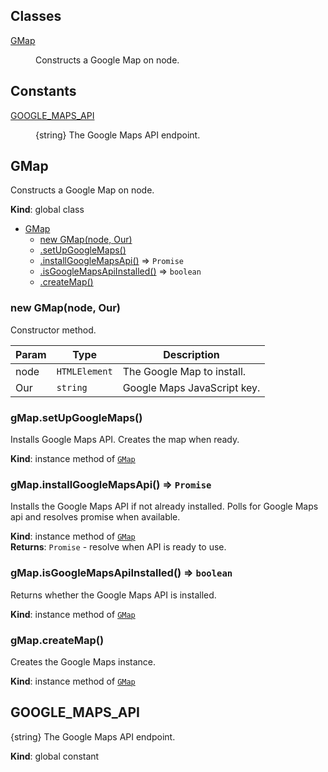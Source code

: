 ## Classes

<dl>
<dt><a href="#GMap">GMap</a></dt>
<dd><p>Constructs a Google Map on node.</p>
</dd>
</dl>

## Constants

<dl>
<dt><a href="#GOOGLE_MAPS_API">GOOGLE_MAPS_API</a></dt>
<dd><p>{string} The Google Maps API endpoint.</p>
</dd>
</dl>

<a name="GMap"></a>

## GMap
Constructs a Google Map on node.

**Kind**: global class  

* [GMap](#GMap)
    * [new GMap(node, Our)](#new_GMap_new)
    * [.setUpGoogleMaps()](#GMap+setUpGoogleMaps)
    * [.installGoogleMapsApi()](#GMap+installGoogleMapsApi) ⇒ <code>Promise</code>
    * [.isGoogleMapsApiInstalled()](#GMap+isGoogleMapsApiInstalled) ⇒ <code>boolean</code>
    * [.createMap()](#GMap+createMap)

<a name="new_GMap_new"></a>

### new GMap(node, Our)
Constructor method.


| Param | Type | Description |
| --- | --- | --- |
| node | <code>HTMLElement</code> | The Google Map to install. |
| Our | <code>string</code> | Google Maps JavaScript key. |

<a name="GMap+setUpGoogleMaps"></a>

### gMap.setUpGoogleMaps()
Installs Google Maps API.
Creates the map when ready.

**Kind**: instance method of <code>[GMap](#GMap)</code>  
<a name="GMap+installGoogleMapsApi"></a>

### gMap.installGoogleMapsApi() ⇒ <code>Promise</code>
Installs the Google Maps API if not already installed.
Polls for Google Maps api and resolves promise when available.

**Kind**: instance method of <code>[GMap](#GMap)</code>  
**Returns**: <code>Promise</code> - resolve when API is ready to use.  
<a name="GMap+isGoogleMapsApiInstalled"></a>

### gMap.isGoogleMapsApiInstalled() ⇒ <code>boolean</code>
Returns whether the Google Maps API is installed.

**Kind**: instance method of <code>[GMap](#GMap)</code>  
<a name="GMap+createMap"></a>

### gMap.createMap()
Creates the Google Maps instance.

**Kind**: instance method of <code>[GMap](#GMap)</code>  
<a name="GOOGLE_MAPS_API"></a>

## GOOGLE_MAPS_API
{string} The Google Maps API endpoint.

**Kind**: global constant  
